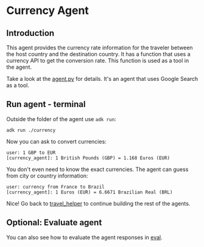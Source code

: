 # Currency Agent

## Introduction

This agent provides the currency rate information for the traveler between the host country and the destination country. 
It has a function that uses a currency API to get the conversion rate. This function is used as a tool in the agent.
 
Take a look at the [agent.py](agent.py) for details. It's an agent that uses Google Search as a tool. 

## Run agent - terminal

Outside the folder of the agent use `adk run`:

```shell
adk run ./currency
```

Now you can ask to convert currencies:

```shell
user: 1 GBP to EUR
[currency_agent]: 1 British Pounds (GBP) = 1.168 Euros (EUR)
```

You don't even need to know the exact currencies. The agent can guess from city or country information:

```shell
user: currency from France to Brazil
[currency_agent]: 1 Euros (EUR) = 6.6671 Brazilian Real (BRL)
```

Nice! Go back to [travel_helper](../../README.md) to continue building the rest of the agents.

## Optional: Evaluate agent

You can also see how to evaluate the agent responses in [eval](./eval).